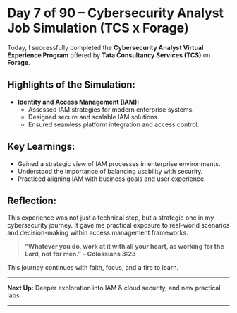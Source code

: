 # Day 7 of 90 – Cybersecurity Analyst Job Simulation (TCS x Forage)

Today, I successfully completed the **Cybersecurity Analyst Virtual Experience Program** offered by **Tata Consultancy Services (TCS)** on **Forage**.

## Highlights of the Simulation:

- **Identity and Access Management (IAM):**
  - Assessed IAM strategies for modern enterprise systems.
  - Designed secure and scalable IAM solutions.
  - Ensured seamless platform integration and access control.

## Key Learnings:

- Gained a strategic view of IAM processes in enterprise environments.
- Understood the importance of balancing usability with security.
- Practiced aligning IAM with business goals and user experience.

## Reflection:

This experience was not just a technical step, but a strategic one in my cybersecurity journey. It gave me practical exposure to real-world scenarios and decision-making within access management frameworks.

> **“Whatever you do, work at it with all your heart, as working for the Lord, not for men.” – Colossians 3:23**

This journey continues with faith, focus, and a fire to learn.

---

**Next Up:** Deeper exploration into IAM & cloud security, and new practical labs.

---
